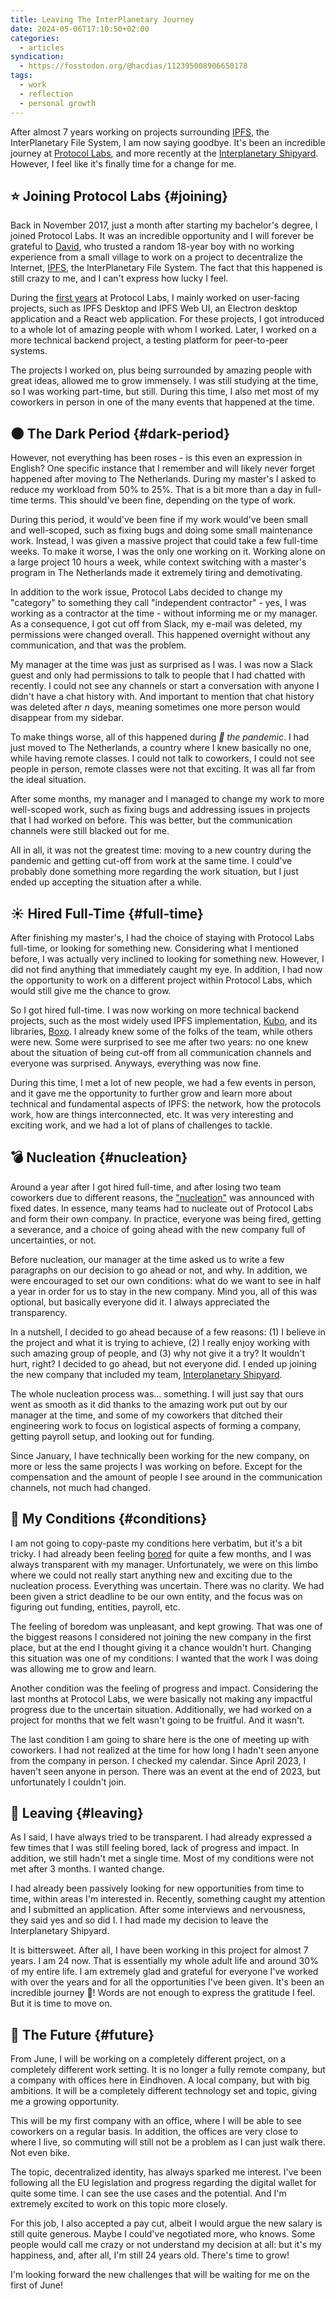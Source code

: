 ```yaml
---
title: Leaving The InterPlanetary Journey
date: 2024-05-06T17:10:50+02:00
categories:
  - articles
syndication:
  - https://fosstodon.org/@hacdias/112395008906650178
tags:
  - work
  - reflection
  - personal growth
---
```


After almost 7 years working on projects surrounding [IPFS](https://ipfs.tech/), the InterPlanetary File System, I am now saying goodbye. It's been an incredible journey at [Protocol Labs](https://protocol.ai/), and more recently at the [Interplanetary Shipyard](https://ipshipyard.com/). However, I feel like it's finally time for a change for me.

<!--more-->

## ⭐️ Joining Protocol Labs {#joining}

Back in November 2017, just a month after starting my bachelor's degree, I joined Protocol Labs. It was an incredible opportunity and I will forever be grateful to [David](https://daviddias.me/), who trusted a random 18-year boy with no working experience from a small village to work on a project to decentralize the Internet, [IPFS](https://ipfs.tech/), the InterPlanetary File System. The fact that this happened is still crazy to me, and I can't express how lucky I feel.

During the [first years](/2018/10/27/working-at-protocol-labs/) at Protocol Labs, I mainly worked on user-facing projects, such as IPFS Desktop and IPFS Web UI, an Electron desktop application and a React web application. For these projects, I got introduced to a whole lot of amazing people with whom I worked. Later, I worked on a more technical backend project, a testing platform for peer-to-peer systems.

The projects I worked on, plus being surrounded by amazing people with great ideas, allowed me to grow immensely. I was still studying at the time, so I was working part-time, but still. During this time, I also met most of my coworkers in person in one of the many events that happened at the time.

## 🌑 The Dark Period {#dark-period}

However, not everything has been roses - is this even an expression in English? One specific instance that I remember and will likely never forget happened after moving to The Netherlands. During my master's I asked to reduce my workload from 50% to 25%. That is a bit more than a day in full-time terms. This should've been fine, depending on the type of work.

During this period, it would've been fine if my work would've been small and well-scoped, such as fixing bugs and doing some small maintenance work. Instead, I was given a massive project that could take a few full-time weeks. To make it worse, I was the only one working on it. Working alone on a large project 10 hours a week, while context switching with a master's program in The Netherlands made it extremely tiring and demotivating.

In addition to the work issue, Protocol Labs decided to change my "category" to something they call "independent contractor" - yes, I was working as a contractor at the time - without informing me or my manager. As a consequence, I got cut off from Slack, my e-mail was deleted, my permissions were changed overall. This happened overnight without any communication, and that was the problem.

My manager at the time was just as surprised as I was. I was now a Slack guest and only had permissions to talk to people that I had chatted with recently. I could not see any channels or start a conversation with anyone I didn't have a chat history with. And important to mention that chat history was deleted after *n* days, meaning sometimes one more person would disappear from my sidebar.

To make things worse, all of this happened during *🦠 the pandemic*. I had just moved to The Netherlands, a country where I knew basically no one, while having remote classes. I could not talk to coworkers, I could not see people in person, remote classes were not that exciting. It was all far from the ideal situation.

After some months, my manager and I managed to change my work to more well-scoped work, such as fixing bugs and addressing issues in projects that I had worked on before. This was better, but the communication channels were still blacked out for me.

All in all, it was not the greatest time: moving to a new country during the pandemic and getting cut-off from work at the same time. I could've probably done something more regarding the work situation, but I just ended up accepting the situation after a while.

## ☀️ Hired Full-Time {#full-time}

After finishing my master's, I had the choice of staying with Protocol Labs full-time, or looking for something new. Considering what I mentioned before, I was actually very inclined to looking for something new. However, I did not find anything that immediately caught my eye. In addition, I had now the opportunity to work on a different project within Protocol Labs, which would still give me the chance to grow.

So I got hired full-time. I was now working on more technical backend projects, such as the most widely used IPFS implementation, [Kubo](https://github.com/ipfs/kubo), and its libraries, [Boxo](https://github.com/ipfs/boxo). I already knew some of the folks of the team, while others were new. Some were surprised to see me after two years: no one knew about the situation of being cut-off from all communication channels and everyone was surprised. Anyways, everything was now fine.

During this time, I met a lot of new people, we had a few events in person, and it gave me the opportunity to further grow and learn more about technical and fundamental aspects of IPFS: the network, how the protocols work, how are things interconnected, etc. It was very interesting and exciting work, and we had a lot of plans of challenges to tackle.

## 💣 Nucleation {#nucleation}

Around a year after I got hired full-time, and after losing two team coworkers due to different reasons, the ["nucleation"](https://protocol.ai/blog/pl-past-present-future/) was announced with fixed dates. In essence, many teams had to nucleate out of Protocol Labs and form their own company. In practice, everyone was being fired, getting a severance, and a choice of going ahead with the new company full of uncertainties, or not.

Before nucleation, our manager at the time asked us to write a few paragraphs on our decision to go ahead or not, and why. In addition, we were encouraged to set our own conditions: what do we want to see in half a year in order for us to stay in the new company. Mind you, all of this was optional, but basically everyone did it. I always appreciated the transparency.

In a nutshell, I decided to go ahead because of a few reasons: (1) I believe in the project and what it is trying to achieve, (2) I really enjoy working with such amazing group of people, and (3) why not give it a try? It wouldn't hurt, right? I decided to go ahead, but not everyone did. I ended up joining the new company that included my team, [Interplanetary Shipyard](https://blog.ipfs.tech/shipyard-hello-world/).

The whole nucleation process was... something. I will just say that ours went as smooth as it did thanks to the amazing work put out by our manager at the time, and some of my coworkers that ditched their engineering work to focus on logistical aspects of forming a company, getting payroll setup, and looking out for funding.

Since January, I have technically been working for the new company, on more or less the same projects I was working on before. Except for the compensation and the amount of people I see around in the communication channels, not much had changed.

## 📝 My Conditions {#conditions}

I am not going to copy-paste my conditions here verbatim, but it's a bit tricky. I had already been feeling [bored](https://randsinrepose.com/archives/bored-people-quit/) for quite a few months, and I was always transparent with my manager. Unfortunately, we were on this limbo where we could not really start anything new and exciting due to the nucleation process. Everything was uncertain. There was no clarity. We had been given a strict deadline to be our own entity, and the focus was on figuring out funding, entities, payroll, etc.

The feeling of boredom was unpleasant, and kept growing. That was one of the biggest reasons I considered not joining the new company in the first place, but at the end I thought giving it a chance wouldn't hurt. Changing this situation was one of my conditions: I wanted that the work I was doing was allowing me to grow and learn.

Another condition was the feeling of progress and impact. Considering the last months at Protocol Labs, we were basically not making any impactful progress due to the uncertain situation. Additionally, we had worked on a project for months that we felt wasn't going to be fruitful. And it wasn't.

The last condition I am going to share here is the one of meeting up with coworkers. I had not realized at the time for how long I hadn't seen anyone from the company in person. I checked my calendar. Since April 2023, I haven't seen anyone in person. There was an event at the end of 2023, but unfortunately I couldn't join.

## 🚪 Leaving {#leaving}

As I said, I have always tried to be transparent. I had already expressed a few times that I was still feeling bored, lack of progress and impact. In addition, we still hadn't met a single time. Most of my conditions were not met after 3 months. I wanted change.

I had already been passively looking for new opportunities from time to time, within areas I'm interested in. Recently, something caught my attention and I submitted an application. After some interviews and nervousness, they said yes and so did I. I had made my decision to leave the Interplanetary Shipyard.

It is bittersweet. After all, I have been working in this project for almost 7 years. I am 24 now. That is essentially my whole adult life and around 30% of my entire life. I am extremely glad and grateful for everyone I've worked with over the years and for all the opportunities I've been given. It's been an incredible journey 🚀! Words are not enough to express the gratitude I feel. But it is time to move on.

## 🔮 The Future {#future}

From June, I will be working on a completely different project, on a completely different work setting. It is no longer a fully remote company, but a company with offices here in Eindhoven. A local company, but with big ambitions. It will be a completely different technology set and topic, giving me a growing opportunity.

This will be my first company with an office, where I will be able to see coworkers on a regular basis. In addition, the offices are very close to where I live, so commuting will still not be a problem as I can just walk there. Not even bike.

The topic, decentralized identity, has always sparked me interest. I've been following all the EU legislation and progress regarding the digital wallet for quite some time. I can see the use cases and the potential. And I'm extremely excited to work on this topic more closely.

For this job, I also accepted a pay cut, albeit I would argue the new salary is still quite generous. Maybe I could've negotiated more, who knows. Some people would call me crazy or not understand my decision at all: but it's my happiness, and, after all, I'm still 24 years old. There's time to grow!

I'm looking forward the new challenges that will be waiting for me on the first of June!
